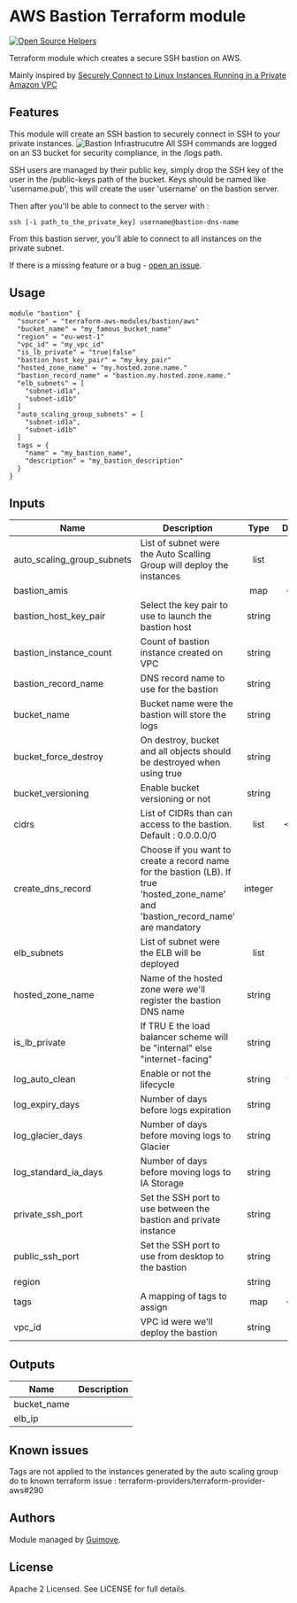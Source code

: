 AWS Bastion Terraform module
===========================================

[![Open Source Helpers](https://www.codetriage.com/guimove/terraform-aws-bastion/badges/users.svg)](https://www.codetriage.com/guimove/terraform-aws-bastion)

Terraform module which creates a secure SSH bastion on AWS.

Mainly inspired by [Securely Connect to Linux Instances Running in a Private Amazon VPC](https://aws.amazon.com/blogs/security/securely-connect-to-linux-instances-running-in-a-private-amazon-vpc/)

Features
--------

This module will create an SSH bastion to securely connect in SSH  to your private instances.
![Bastion Infrastrucutre](https://raw.githubusercontent.com/Guimove/terraform-aws-bastion/master/_docs/terraformawsbastion.png)
All SSH  commands are logged on an S3 bucket for security compliance, in the /logs path.

SSH  users are managed by their public key, simply drop the SSH key of the user in  the /public-keys path of the bucket.
Keys should be named like 'username.pub', this will create the user 'username' on the bastion server.

Then after you'll be able to connect to the server with : 

```
ssh [-i path_to_the_private_key] username@bastion-dns-name
```

From this bastion server, you'll able to connect to all instances on the private subnet. 

If there is a missing feature or a bug - [open an issue](https://github.com/Guimove/terraform-aws-bastion/issues/new).

Usage
-----

```hcl
module "bastion" {
  "source" = "terraform-aws-modules/bastion/aws"
  "bucket_name" = "my_famous_bucket_name"
  "region" = "eu-west-1"
  "vpc_id" = "my_vpc_id"
  "is_lb_private" = "true|false"
  "bastion_host_key_pair" = "my_key_pair"
  "hosted_zone_name" = "my.hosted.zone.name."
  "bastion_record_name" = "bastion.my.hosted.zone.name."
  "elb_subnets" = [
    "subnet-id1a",
    "subnet-id1b"
  ]
  "auto_scaling_group_subnets" = [
    "subnet-id1a",
    "subnet-id1b"
  ]
  tags = {
    "name" = "my_bastion_name",
    "description" = "my_bastion_description"
  }
}
```
## Inputs

| Name | Description | Type | Default | Required |
|------|-------------|:----:|:-----:|:-----:|
| auto_scaling_group_subnets | List of subnet were the Auto Scalling Group will deploy the instances | list | - | yes |
| bastion_amis |  | map | `<map>` | no |
| bastion_host_key_pair | Select the key pair to use to launch the bastion host | string | - | yes |
| bastion_instance_count | Count of bastion instance created on VPC | string | `1` | no |
| bastion_record_name | DNS record name to use for the bastion | string | `` | no |
| bucket_name | Bucket name were the bastion will store the logs | string | - | yes |
| bucket_force_destroy | On destroy, bucket and all objects should be destroyed when using true | string | false | no |
| bucket_versioning | Enable bucket versioning or not | string | true | no |
| cidrs | List of CIDRs than can access to the bastion. Default : 0.0.0.0/0 | list | `<list>` | no |
| create_dns_record | Choose if you want to create a record name for the bastion (LB). If true 'hosted_zone_name' and 'bastion_record_name' are mandatory | integer | - | yes |
| elb_subnets | List of subnet were the ELB will be deployed | list | - | yes |
| hosted_zone_name | Name of the hosted zone were we'll register the bastion DNS name | string | `` | no |
| is_lb_private | If TRU  E the load balancer scheme will be "internal" else "internet-facing" | string | - | yes |
| log_auto_clean | Enable or not the lifecycle | string | `false` | no |
| log_expiry_days | Number of days before logs expiration | string | `90` | no |
| log_glacier_days | Number of days before moving logs to Glacier | string | `60` | no |
| log_standard_ia_days | Number of days before moving logs to IA Storage | string | `30` | no |
| private_ssh_port | Set the SSH port to use between the bastion and private instance | string | `22` | no |
| public_ssh_port | Set the SSH port to use from desktop to the bastion | string | `22` | no |
| region |  | string | - | yes |
| tags | A mapping of tags to assign | map | `<map>` | no |
| vpc_id | VPC id were we'll deploy the bastion | string | - | yes |

## Outputs

| Name | Description |
|------|-------------|
| bucket_name |  |
| elb_ip |  |

Known issues
------------

Tags are not applied to the instances generated by the auto scaling group do to known terraform issue : 
terraform-providers/terraform-provider-aws#290

Authors
-------

Module managed by [Guimove](https://github.com/Guimove).

License
-------

Apache 2 Licensed. See LICENSE for full details.
